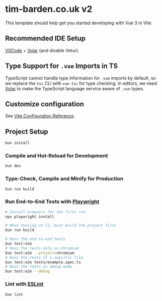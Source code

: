# tim-barden.co.uk v2

This template should help get you started developing with Vue 3 in Vite.

## Recommended IDE Setup

[VSCode](https://code.visualstudio.com/) + [Volar](https://marketplace.visualstudio.com/items?itemName=Vue.volar) (and disable Vetur).

## Type Support for `.vue` Imports in TS

TypeScript cannot handle type information for `.vue` imports by default, so we replace the `tsc` CLI with `vue-tsc` for type checking. In editors, we need [Volar](https://marketplace.visualstudio.com/items?itemName=Vue.volar) to make the TypeScript language service aware of `.vue` types.

## Customize configuration

See [Vite Configuration Reference](https://vite.dev/config/).

## Project Setup

```sh
bun install
```

### Compile and Hot-Reload for Development

```sh
bun dev
```

### Type-Check, Compile and Minify for Production

```sh
bun run build
```

### Run End-to-End Tests with [Playwright](https://playwright.dev)

```sh
# Install browsers for the first run
npx playwright install

# When testing on CI, must build the project first
bun run build

# Runs the end-to-end tests
bun test:e2e
# Runs the tests only on Chromium
bun test:e2e --project=chromium
# Runs the tests of a specific file
bun test:e2e tests/example.spec.ts
# Runs the tests in debug mode
bun test:e2e --debug
```

### Lint with [ESLint](https://eslint.org/)

```sh
bun lint
```
